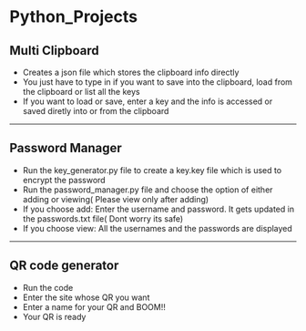 # Python_Projects
## Multi Clipboard
- Creates a json file which stores the clipboard info directly
- You just have to type in if you want to save into the clipboard, load from the clipboard or list all the keys
- If you want to load or save, enter a key and the info is accessed or saved diretly into or from the clipboard

---

## Password Manager
- Run the key_generator.py file to create a key.key file which is used to encrypt the password
- Run the password_manager.py file and choose the option of either adding or viewing( Please view only after adding)
- If you choose add: Enter the username and password. It gets updated in the passwords.txt file( Dont worry its safe)
- If you choose view: All the usernames and the passwords are displayed

---

## QR code generator
- Run the code
- Enter the site whose QR you want
- Enter a name for your QR and BOOM!!
- Your QR is ready
